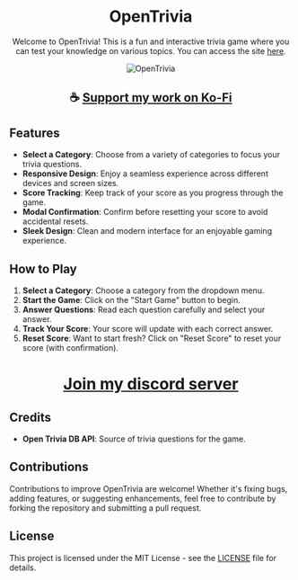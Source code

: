 <div align="center">

# OpenTrivia

Welcome to OpenTrivia! This is a fun and interactive trivia game where you can test your knowledge on various topics. You can access the site [here](https://thatsinewave.github.io/OpenTrivia).

![OpenTrivia](https://github.com/ThatSINEWAVE/OpenTrivia/assets/133239148/29e8dbbc-5141-4dab-873f-2c86300aa4c2)

</div>

<div align="center">

## ☕ [Support my work on Ko-Fi](https://ko-fi.com/thatsinewave)

</div>

## Features

- **Select a Category**: Choose from a variety of categories to focus your trivia questions.
- **Responsive Design**: Enjoy a seamless experience across different devices and screen sizes.
- **Score Tracking**: Keep track of your score as you progress through the game.
- **Modal Confirmation**: Confirm before resetting your score to avoid accidental resets.
- **Sleek Design**: Clean and modern interface for an enjoyable gaming experience.

## How to Play

1. **Select a Category**: Choose a category from the dropdown menu.
2. **Start the Game**: Click on the "Start Game" button to begin.
3. **Answer Questions**: Read each question carefully and select your answer.
4. **Track Your Score**: Your score will update with each correct answer.
5. **Reset Score**: Want to start fresh? Click on "Reset Score" to reset your score (with confirmation).

<div align="center">

# [Join my discord server](https://discord.gg/2nHHHBWNDw)

</div>

## Credits

- **Open Trivia DB API**: Source of trivia questions for the game.

## Contributions

Contributions to improve OpenTrivia are welcome! Whether it's fixing bugs, adding features, or suggesting enhancements, feel free to contribute by forking the repository and submitting a pull request.

## License

This project is licensed under the MIT License - see the [LICENSE](LICENSE) file for details.
